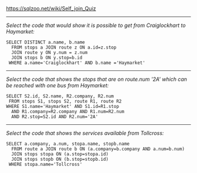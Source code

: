 https://sqlzoo.net/wiki/Self_join_Quiz
***
*Select the code that would show it is possible to get from Craiglockhart to Haymarket:*
```
SELECT DISTINCT a.name, b.name
  FROM stops a JOIN route z ON a.id=z.stop
  JOIN route y ON y.num = z.num
  JOIN stops b ON y.stop=b.id
 WHERE a.name='Craiglockhart' AND b.name ='Haymarket'
```
***
*Select the code that shows the stops that are on route.num '2A' which can be reached with one bus from Haymarket:*
```
SELECT S2.id, S2.name, R2.company, R2.num
 FROM stops S1, stops S2, route R1, route R2
WHERE S1.name='Haymarket' AND S1.id=R1.stop
  AND R1.company=R2.company AND R1.num=R2.num
  AND R2.stop=S2.id AND R2.num='2A'
```
***
*Select the code that shows the services available from Tollcross:*
```
SELECT a.company, a.num, stopa.name, stopb.name
  FROM route a JOIN route b ON (a.company=b.company AND a.num=b.num)
  JOIN stops stopa ON (a.stop=stopa.id)
  JOIN stops stopb ON (b.stop=stopb.id)
 WHERE stopa.name='Tollcross'
